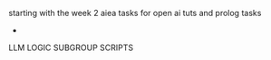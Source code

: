 starting with the week 2 aiea tasks for open ai tuts and prolog tasks

+

LLM LOGIC SUBGROUP SCRIPTS
